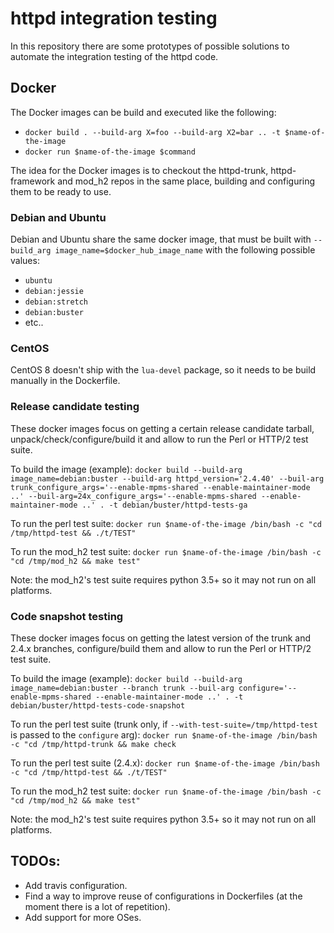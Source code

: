 # httpd integration testing

In this repository there are some prototypes of possible solutions to automate the integration testing of the httpd code.

## Docker

The Docker images can be build and executed like the following:

- `docker build . --build-arg X=foo --build-arg X2=bar .. -t $name-of-the-image`
- `docker run $name-of-the-image $command`

The idea for the Docker images is to checkout the httpd-trunk, httpd-framework and mod_h2 repos in the same place, building and configuring them to be ready to use.

### Debian and Ubuntu

Debian and Ubuntu share the same docker image, that must be built with `--build_arg image_name=$docker_hub_image_name` with the following possible values:

* `ubuntu`
* `debian:jessie`
* `debian:stretch`
* `debian:buster`
*  etc..

### CentOS

CentOS 8 doesn't ship with the `lua-devel` package, so it needs to be build manually in the Dockerfile.

### Release candidate testing

These docker images focus on getting a certain release candidate tarball, unpack/check/configure/build it and allow to run the Perl or HTTP/2 test suite.

To build the image (example): `docker build --build-arg image_name=debian:buster --build-arg httpd_version='2.4.40' --buil-arg trunk_configure_args='--enable-mpms-shared --enable-maintainer-mode ..' --buil-arg=24x_configure_args='--enable-mpms-shared --enable-maintainer-mode ..' . -t debian/buster/httpd-tests-ga`

To run the perl test suite: `docker run $name-of-the-image /bin/bash -c "cd /tmp/httpd-test && ./t/TEST"`

To run the mod_h2 test suite: `docker run $name-of-the-image /bin/bash -c "cd /tmp/mod_h2 && make test"`

Note: the mod_h2's test suite requires python 3.5+ so it may not run on all platforms.

### Code snapshot testing

These docker images focus on getting the latest version of the trunk and 2.4.x branches, configure/build them and allow to run the Perl or HTTP/2 test suite.

To build the image (example): `docker build --build-arg image_name=debian:buster --branch trunk --buil-arg configure='--enable-mpms-shared --enable-maintainer-mode ..' . -t debian/buster/httpd-tests-code-snapshot`

To run the perl test suite (trunk only, if `--with-test-suite=/tmp/httpd-test` is passed to the `configure` arg): `docker run $name-of-the-image /bin/bash -c "cd /tmp/httpd-trunk && make check`

To run the perl test suite (2.4.x): `docker run $name-of-the-image /bin/bash -c "cd /tmp/httpd-test && ./t/TEST"`

To run the mod_h2 test suite: `docker run $name-of-the-image /bin/bash -c "cd /tmp/mod_h2 && make test"`

Note: the mod_h2's test suite requires python 3.5+ so it may not run on all platforms.


## TODOs:

* Add travis configuration.
* Find a way to improve reuse of configurations in Dockerfiles (at the moment there is a lot of repetition).
* Add support for more OSes.
